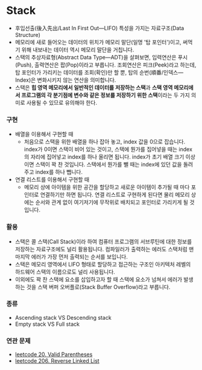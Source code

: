 # Stack
- 후입선출(後入先出/Last In First Out—LIFO) 특성을 가지는 자료구조(Data Structure)
- 메모리에 새로 들어오는 데이터의 위치가 메모리 말단(일명 '탑 포인터')이고, 써먹기 위해 내보내는 데이터 역시 메모리 말단을 거칩니다.
- 스택의 추상자료형(Abstract Data Type—ADT)을 살펴보면, 입력연산은 푸시(Push), 출력연산은 팝(Pop)이라고 부릅니다. 조회연산은 피크(Peek)라고 하는데, 탑 포인터가 가리키는 데이터를 조회(확인)만 할 뿐, 탑의 순번(順番/인덱스—Index)은 변화시키지 않는 연산을 의미합니다.
- 스택은 **힙 영역 메모리에서 일반적인 데이터를 저장하는 스택**과 **스택 영역 메모리에서 프로그램의 각 분기점에 변수와 같은 정보를 저장하기 위한 스택**이라는 두 가지 의미로 사용될 수 있므로 유의해야 한다.

### 구현
- 배열을 이용해서 구현할 때
	+ 처음으로 스택을 위한 배열을 하나 잡아 놓고, index 값을 0으로 잡습니다. index가 0이면 스택이 비어 있는 것이고, 스택에 뭔가를 집어넣을 때는 index의 자리에 집어넣고 index를 하나 올리면 됩니다. index가 초기 배열 크기 이상이면 스택이 꽉 찬 것입니다. 스택에서 뭔가를 뺄 때는 index에 있던 값을 돌려주고 index를 하나 뺍니다.
- 연결 리스트를 이용해서 구현할 때
	+ 메모리 상에 아이템을 위한 공간을 할당하고 새로운 아이템이 추가될 때 마다 포인터로 연결하기만 하면 됩니다. 연결 리스트로 구현하게 된다면 물리 메모리 상에는 순서와 관계 없이 여기저기에 무작위로 배치되고 포인터로 가리키게 될 것입니다.

### 활용
- 스택은 콜 스택(Call Stack)이라 하여 컴퓨터 프로그램의 서브루틴에 대한 정보를 저장하는 자료구조에도 널리 활용됩니다. 컴파일러가 출력하는 에러도 스택처럼 맨 마지막 에러가 가장 먼저 출력되는 순서를 보입니다.
- 스택은 메모리 영역에서 LIFO 형태로 할당하고 접근하는 구조인 아키텍처 레벨의 하드웨어 스택의 이름으로도 널리 사용됩니다. 
- 이외에도 꽉 찬 스택에 요소를 삽입하고자 할 때 스택에 요소가 넘쳐서 에러가 발생하는 것을 스택 버퍼 오버플로(Stack Buffer Overflow)라고 부릅니다.

### 종류
- Ascending stack VS Descending stack
- Empty stack VS Full stack

### 연관 문제
- [leetcode 20. Valid Parentheses]()
- [leetcode 206. Reverse Linked List]()